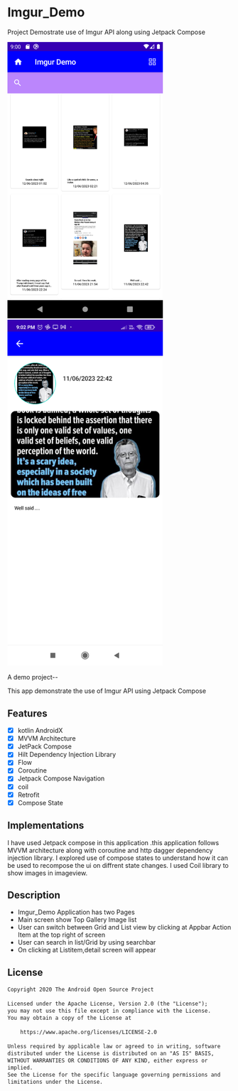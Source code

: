 # Imgur_Demo
Project Demostrate use of Imgur API along using Jetpack Compose

<img src="Screenshot_20230612_210030.png" alt="player git1" width="350"  />
<img src="Screenshot_20230612_210255.png" alt="player git1"  width="350" />

A demo project--


This app demonstrate the use of Imgur API using Jetpack Compose  
## Features

- [x] kotlin AndroidX
- [x] MVVM Architecture
- [x] JetPack Compose
- [x] Hilt Dependency Injection Library
- [x] Flow
- [x] Coroutine
- [x] Jetpack Compose Navigation
- [x] coil
- [x] Retrofit
- [x] Compose State

## Implementations
I have used Jetpack compose in this application .this application follows MVVM architecture along with coroutine and http dagger dependency injection library.
I explored use of compose states to understand how it can be used to recompose the ui on diffrent state changes.
I used Coil library to show images in imageview.



## Description
- Imgur_Demo Application  has two Pages
- Main screen show Top Gallery Image list 
- User can switch between Grid and List view by clicking at Appbar Action Item at the top right of screen
- User can search in list/Grid by using searchbar
- On clicking at Listitem,detail screen will appear


## License
```
Copyright 2020 The Android Open Source Project

Licensed under the Apache License, Version 2.0 (the "License");
you may not use this file except in compliance with the License.
You may obtain a copy of the License at

    https://www.apache.org/licenses/LICENSE-2.0

Unless required by applicable law or agreed to in writing, software
distributed under the License is distributed on an "AS IS" BASIS,
WITHOUT WARRANTIES OR CONDITIONS OF ANY KIND, either express or implied.
See the License for the specific language governing permissions and
limitations under the License.
```





